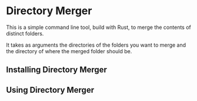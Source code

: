 # Directory Merger

This is a simple command line tool, build with Rust, to merge the contents of distinct folders.

It takes as arguments the directories of the folders you want to merge and the directory of where the merged folder should be.

## Installing Directory Merger

## Using Directory Merger
